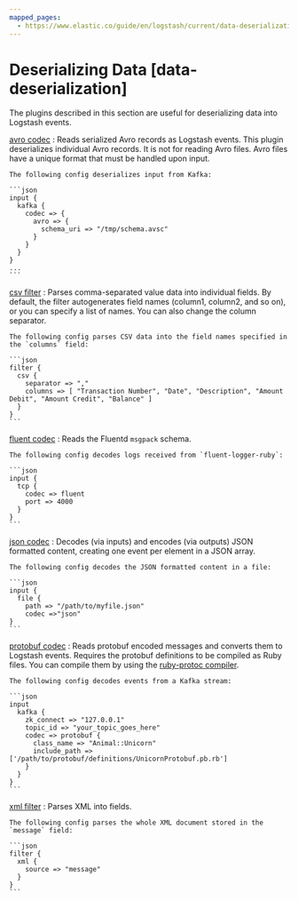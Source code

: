 ```yaml
---
mapped_pages:
  - https://www.elastic.co/guide/en/logstash/current/data-deserialization.html
---
```


# Deserializing Data [data-deserialization]

The plugins described in this section are useful for deserializing data into Logstash events.

[avro codec](logstash-docs-md://lsr/plugins-codecs-avro.md)
:   Reads serialized Avro records as Logstash events. This plugin deserializes individual Avro records. It is not for reading Avro files. Avro files have a unique format that must be handled upon input.

    The following config deserializes input from Kafka:

    ```json
    input {
      kafka {
        codec => {
          avro => {
            schema_uri => "/tmp/schema.avsc"
          }
        }
      }
    }
    ...
    ```


[csv filter](logstash-docs-md://lsr/plugins-filters-csv.md)
:   Parses comma-separated value data into individual fields. By default, the filter autogenerates field names (column1, column2, and so on), or you can specify a list of names. You can also change the column separator.

    The following config parses CSV data into the field names specified in the `columns` field:

    ```json
    filter {
      csv {
        separator => ","
        columns => [ "Transaction Number", "Date", "Description", "Amount Debit", "Amount Credit", "Balance" ]
      }
    }
    ```


[fluent codec](logstash-docs-md://lsr/plugins-codecs-fluent.md)
:   Reads the Fluentd `msgpack` schema.

    The following config decodes logs received from `fluent-logger-ruby`:

    ```json
    input {
      tcp {
        codec => fluent
        port => 4000
      }
    }
    ```


[json codec](logstash-docs-md://lsr/plugins-codecs-json.md)
:   Decodes (via inputs) and encodes (via outputs) JSON formatted content, creating one event per element in a JSON array.

    The following config decodes the JSON formatted content in a file:

    ```json
    input {
      file {
        path => "/path/to/myfile.json"
        codec =>"json"
    }
    ```


[protobuf codec](logstash-docs-md://lsr/plugins-codecs-protobuf.md)
:   Reads protobuf encoded messages and converts them to Logstash events. Requires the protobuf definitions to be compiled as Ruby files. You can compile them by using the [ruby-protoc compiler](https://github.com/codekitchen/ruby-protocol-buffers).

    The following config decodes events from a Kafka stream:

    ```json
    input
      kafka {
        zk_connect => "127.0.0.1"
        topic_id => "your_topic_goes_here"
        codec => protobuf {
          class_name => "Animal::Unicorn"
          include_path => ['/path/to/protobuf/definitions/UnicornProtobuf.pb.rb']
        }
      }
    }
    ```


[xml filter](logstash-docs-md://lsr/plugins-filters-xml.md)
:   Parses XML into fields.

    The following config parses the whole XML document stored in the `message` field:

    ```json
    filter {
      xml {
        source => "message"
      }
    }
    ```


